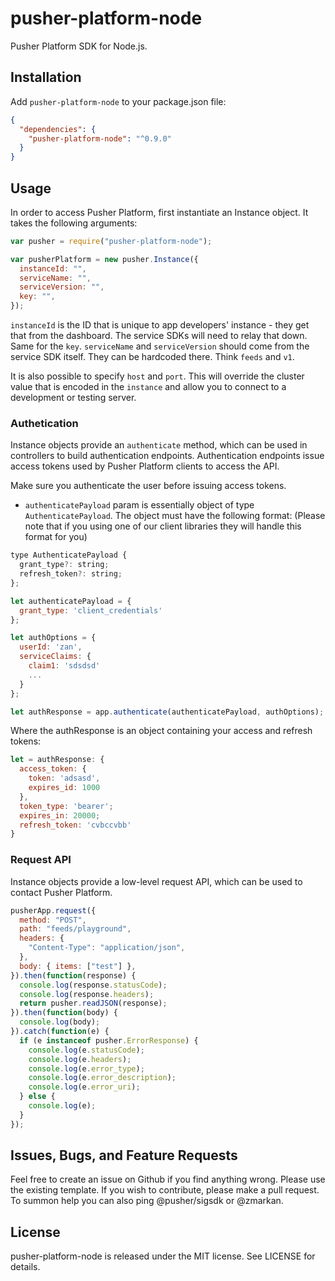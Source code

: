 # pusher-platform-node

Pusher Platform SDK for Node.js.

## Installation

Add `pusher-platform-node` to your package.json file:

```json
{
  "dependencies": {
    "pusher-platform-node": "^0.9.0"
  }
}
```

## Usage

In order to access Pusher Platform, first instantiate an Instance object.
It takes the following arguments:

```js
var pusher = require("pusher-platform-node");

var pusherPlatform = new pusher.Instance({
  instanceId: "",
  serviceName: "",
  serviceVersion: "",
  key: "",
});
```

`instanceId` is the ID that is unique to app developers' instance - they get that from the dashboard. The service SDKs will need to relay that down. Same for the `key`.
`serviceName` and `serviceVersion` should come from the service SDK itself. They can be hardcoded there. Think `feeds` and `v1`.

It is also possible to specify `host` and `port`. This will override the cluster value that is encoded in the `instance` and allow you to connect to a development or testing server.

### Authetication

Instance objects provide an `authenticate` method, which can be used in controllers
to build authentication endpoints. Authentication endpoints issue access tokens
used by Pusher Platform clients to access the API.

Make sure you authenticate the user before issuing access tokens.

- `authenticatePayload` param is essentially object of type `AuthenticatePayload`. The object must have the following format: (Please note that if you using one of our client libraries they will handle this format for you)

```js
type AuthenticatePayload {
  grant_type?: string;
  refresh_token?: string;
};
```

```js
let authenticatePayload = {
  grant_type: 'client_credentials'
};

let authOptions = {
  userId: 'zan',
  serviceClaims: {
    claim1: 'sdsdsd'
    ...
  }
};

let authResponse = app.authenticate(authenticatePayload, authOptions);
```

Where the authResponse is an object containing your access and refresh tokens:

```js
let = authResponse: {
  access_token: {
    token: 'adsasd',
    expires_id: 1000
  },
  token_type: 'bearer';
  expires_in: 20000;
  refresh_token: 'cvbccvbb'
}
```

### Request API

Instance objects provide a low-level request API, which can be used to contact Pusher Platform.

```js
pusherApp.request({
  method: "POST",
  path: "feeds/playground",
  headers: {
    "Content-Type": "application/json",
  },
  body: { items: ["test"] },
}).then(function(response) {
  console.log(response.statusCode);
  console.log(response.headers);
  return pusher.readJSON(response);
}).then(function(body) {
  console.log(body);
}).catch(function(e) {
  if (e instanceof pusher.ErrorResponse) {
    console.log(e.statusCode);
    console.log(e.headers);
    console.log(e.error_type);
    console.log(e.error_description);
    console.log(e.error_uri);
  } else {
    console.log(e);
  }
});
```

## Issues, Bugs, and Feature Requests

Feel free to create an issue on Github if you find anything wrong. Please use the existing template.
If you wish to contribute, please make a pull request.
To summon help you can also ping @pusher/sigsdk or @zmarkan.

## License

pusher-platform-node is released under the MIT license. See LICENSE for details.
